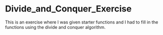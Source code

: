 # Divide_and_Conquer_Exercise

This is an exercise where I was given starter functions and I had to fill in the functions using the divide and conquer algorithm.
